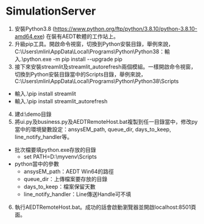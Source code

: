# SimulationServer
1. 安裝Python3.8 (https://www.python.org/ftp/python/3.8.10/python-3.8.10-amd64.exe) 在裝有AEDT軟體的工作站上。
2. 升級pip工具。開啟命令視窗，切換到Python安裝目錄，舉例來說，C:\Users\mlin\AppData\Local\Programs\Python\Python38：輸入.\python.exe -m pip install --upgrade pip
3. 接下來安裝streamlit及streamlit_autorefresh兩個模組。一樣開啟命令視窗，切換到Python安裝目錄當中的Scripts目錄，舉例來說，C:\Users\mlin\AppData\Local\Programs\Python\Python38\Scripts
- 輸入.\pip install streamlit
- 輸入.\pip install streamlit_autorefresh
4. 建d:\demo目錄
5. 將ui.py及business.py及AEDTRemoteHost.bat複製到任一目錄當中，修改py當中的環境變數設定：ansysEM_path, queue_dir, days_to_keep, line_notify_handler等。
- 批次檔要填python.exe存放的目錄
  * set PATH=D:\myvenv\Scripts
- python當中的參數
  * ansysEM_path：AEDT Win64的路徑
  * queue_dir：上傳檔案要存放的目錄
  * days_to_keep：檔案保留天數
  * line_notify_handler：Line傳送Handle可不填
6. 執行AEDTRemoteHost.bat。成功的話會啟動瀏覽器並開啟localhost:8501頁面。
